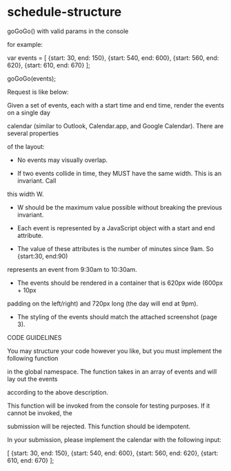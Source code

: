 # schedule-structure

goGoGo() with valid params in the console

for example:

var events = [ {start: 30, end: 150}, {start: 540, end: 600}, {start: 560, end: 620}, {start: 610, end: 670} ];

goGoGo(events); 

Request is like below:

Given a set of events, each with a start time and end time, render the events on a single day

calendar (similar to Outlook, Calendar.app, and Google Calendar). There are several properties

of the layout:

- No events may visually overlap.

- If two events collide in time, they MUST have the same width. This is an invariant. Call

this width W.

- W should be the maximum value possible without breaking the previous invariant.

- Each event is represented by a JavaScript object with a start and end attribute.

- The value of these attributes is the number of minutes since 9am. So {start:30, end:90)

represents an event from 9:30am to 10:30am.

- The events should be rendered in a container that is 620px wide (600px + 10px

padding on the left/right) and 720px long (the day will end at 9pm).

- The styling of the events should match the attached screenshot (page 3).

CODE GUIDELINES

You may structure your code however you like, but you must implement the following function

in the global namespace. The function takes in an array of events and will lay out the events

according to the above description.

This function will be invoked from the console for testing purposes. If it cannot be invoked, the

submission will be rejected. This function should be idempotent.

In your submission, please implement the calendar with the following input:

[ {start: 30, end: 150}, {start: 540, end: 600}, {start: 560, end: 620}, {start: 610, end: 670} ];